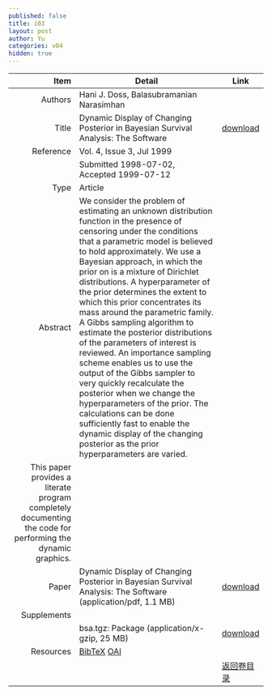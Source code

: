 ```yaml
---
published: false
title: i03
layout: post
author: Yu
categories: v04
hidden: true
---
```


| Item | Detail | Link |
|---:|---|---|
| Authors | Hani J. Doss, Balasubramanian Narasimhan| |
| Title |Dynamic Display of Changing Posterior in Bayesian Survival Analysis: The Software | [download](http://www.jstatsoft.org/v04/i03/paper) |
| Reference |Vol. 4, Issue 3, Jul 1999 | |
| | Submitted 1998-07-02, Accepted 1999-07-12| | 
| Type | Article| |
| Abstract | We consider the problem of estimating an unknown distribution function in the presence of censoring under the conditions that a parametric model is believed to hold approximately. We use a Bayesian approach, in which the prior on is a mixture of Dirichlet distributions. A hyperparameter of the prior determines the extent to which this prior concentrates its mass around the parametric family. A Gibbs sampling algorithm to estimate the posterior distributions of the parameters of interest is reviewed. An importance sampling scheme enables us to use the output of the Gibbs sampler to very quickly recalculate the posterior when we change the hyperparameters of the prior. The calculations can be done sufficiently fast to enable the dynamic display of the changing posterior as the prior hyperparameters are varied. | |
 This paper provides a literate program completely documenting the code for performing the dynamic graphics.| |
| Paper | Dynamic Display of Changing Posterior in Bayesian Survival Analysis: The Software  (application/pdf, 1.1 MB)| [download](http://www.jstatsoft.org/v04/i03/paper) |
| Supplements | | |
| |bsa.tgz: Package  (application/x-gzip, 25 MB)|  [download](http://www.jstatsoft.org/v04/i03/supp/1) |
| Resources | [BibTeX](http://www.jstatsoft.org/v04/i03/bibtex) [OAI](http://www.jstatsoft.org/oai?verb=GetRecord&identifier=oai.jstatsoft/v04/i03&prefix=oai_dc)| |
| |  | [返回卷目录]({{site.baseurl}}/volume/v04.html) |